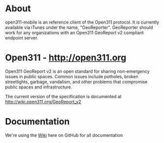 # About
open311-mobile is an reference client of the Open311 protocol.  It is currently available via iTunes under the name, "GeoReporter".  GeoReporter should work for any organizations with an Open311 GeoReport v2 compliant endpoint server.

# Open311 - http://open311.org
Open311 GeoReport v2 is an open standard for sharing non-emergency issues in public spaces.  Common issues include potholes, broken streetlights, garbage, vandalism, and other problems that compromise public spaces and infrastructure.

The current version of the specification is documented at http://wiki.open311.org/GeoReport_v2

# Documentation
We're using the [Wiki](https://github.com/City-of-Bloomington/open311-mobile/wiki) here on GitHub for all documentation